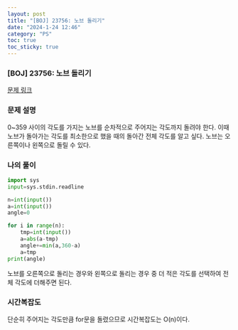 ```yaml
---
layout: post
title: "[BOJ] 23756: 노브 돌리기"
date: "2024-1-24 12:46"
category: "PS"
toc: true
toc_sticky: true
---
```

### [BOJ] 23756: 노브 돌리기

[문제 링크](https://www.acmicpc.net/problem/23756)

### 문제 설명

0~359 사이의 각도를 가지는 노브를 순차적으로 주어지는 각도까지 돌려야 한다. 이때 노브가 돌아가는 각도를 최소한으로 했을 때의 돌아간 전체 각도를 알고 싶다. 노브는 오른쪽이나 왼쪽으로 돌릴 수 있다. 

### 나의 풀이

```python
import sys
input=sys.stdin.readline

n=int(input())
a=int(input())
angle=0

for i in range(n):
    tmp=int(input())
    a=abs(a-tmp)
    angle+=min(a,360-a)
    a=tmp
print(angle)
```

노브를 오른쪽으로 돌리는 경우와 왼쪽으로 돌리는 경우 중 더 적은 각도를 선택하여 전체 각도에 더해주면 된다. 

### 시간복잡도

단순히 주어지는 각도만큼 for문을 돌렸으므로 시간복잡도는 O(n)이다.